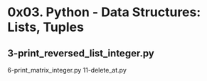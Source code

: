 # 0x03. Python - Data Structures: Lists, Tuples
## 3-print_reversed_list_integer.py
6-print_matrix_integer.py
11-delete_at.py


